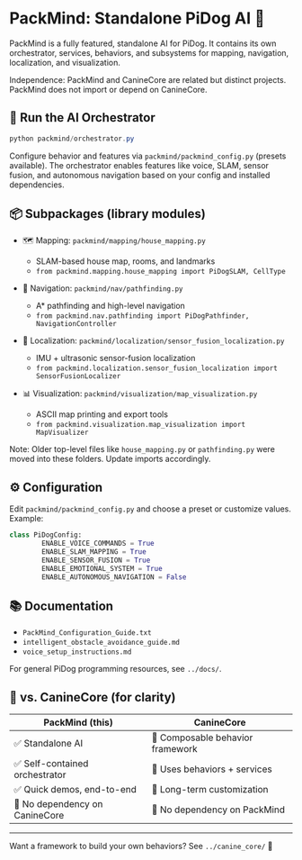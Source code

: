 # PackMind: Standalone PiDog AI 🤖

PackMind is a fully featured, standalone AI for PiDog. It contains its own orchestrator, services, behaviors, and subsystems for mapping, navigation, localization, and visualization.

Independence: PackMind and CanineCore are related but distinct projects. PackMind does not import or depend on CanineCore.

## 🚀 Run the AI Orchestrator

```powershell
python packmind/orchestrator.py
```

Configure behavior and features via `packmind/packmind_config.py` (presets available). The orchestrator enables features like voice, SLAM, sensor fusion, and autonomous navigation based on your config and installed dependencies.

## 📦 Subpackages (library modules)

- 🗺️ Mapping: `packmind/mapping/house_mapping.py`
    - SLAM-based house map, rooms, and landmarks
    - `from packmind.mapping.house_mapping import PiDogSLAM, CellType`

- 🎯 Navigation: `packmind/nav/pathfinding.py`
    - A* pathfinding and high-level navigation
    - `from packmind.nav.pathfinding import PiDogPathfinder, NavigationController`

- 🔄 Localization: `packmind/localization/sensor_fusion_localization.py`
    - IMU + ultrasonic sensor-fusion localization
    - `from packmind.localization.sensor_fusion_localization import SensorFusionLocalizer`

- 📊 Visualization: `packmind/visualization/map_visualization.py`
    - ASCII map printing and export tools
    - `from packmind.visualization.map_visualization import MapVisualizer`

Note: Older top-level files like `house_mapping.py` or `pathfinding.py` were moved into these folders. Update imports accordingly.

## ⚙️ Configuration

Edit `packmind/packmind_config.py` and choose a preset or customize values. Example:

```python
class PiDogConfig:
        ENABLE_VOICE_COMMANDS = True
        ENABLE_SLAM_MAPPING = True
        ENABLE_SENSOR_FUSION = True
        ENABLE_EMOTIONAL_SYSTEM = True
        ENABLE_AUTONOMOUS_NAVIGATION = False
```

## 📚 Documentation

- `PackMind_Configuration_Guide.txt`
- `intelligent_obstacle_avoidance_guide.md`
- `voice_setup_instructions.md`

For general PiDog programming resources, see `../docs/`.

## 🔗 vs. CanineCore (for clarity)

| PackMind (this) | CanineCore |
|---|---|
| ✅ Standalone AI | 🔧 Composable behavior framework |
| ✅ Self-contained orchestrator | 🔧 Uses behaviors + services |
| ✅ Quick demos, end-to-end | 🔧 Long-term customization |
| 🚫 No dependency on CanineCore | 🚫 No dependency on PackMind |

---

Want a framework to build your own behaviors? See `../canine_core/` 🔧
